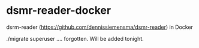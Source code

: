# dsmr-reader-docker
dsrm-reader (https://github.com/dennissiemensma/dsmr-reader) in Docker

./migrate superuser .... forgotten. Will be added tonight.
